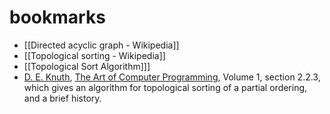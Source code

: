# bookmarks

- [[Directed acyclic graph - Wikipedia]]
- [[Topological sorting - Wikipedia]]
- [[Topological Sort Algorithm]]]
- [D. E. Knuth](https://en.wikipedia.org/wiki/D._E._Knuth), [The Art of Computer Programming](https://en.wikipedia.org/wiki/The_Art_of_Computer_Programming "The Art of Computer Programming"), Volume 1, section 2.2.3, which gives an algorithm for topological sorting of a partial ordering, and a brief history.